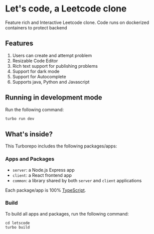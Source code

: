 # Let's code, a Leetcode clone

Feature rich and Interactive Leetcode clone.
Code runs on dockerized containers to protect backend

## Features
1. Users can create and attempt problem
2. Resizable Code Editor
3. Rich text support for publishing problems
4. Support for dark mode
5. Support for Autocomplete
6. Supports java, Python and Javascript
 
## Running in development mode
Run the following command:

```sh
turbo run dev
```

## What's inside?

This Turborepo includes the following packages/apps:

### Apps and Packages

- `server`: a Node.js Express app
- `client`: a React frontend app
- `common`: a library shared by both `server` and `client` applications


Each package/app is 100% [TypeScript](https://www.typescriptlang.org/).


### Build

To build all apps and packages, run the following command:

```
cd letscode
turbo build
```

